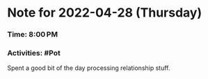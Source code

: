 # Note for 2022-04-28 (Thursday)
### Time: 8:00 PM
### Activities: #Pot

Spent a good bit of the day processing relationship stuff.
